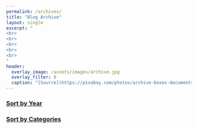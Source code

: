 ```yaml
---
permalink: /archives/
title: "Blog Archive"
layout: single
excerpt: "
<br>
<br>
<br>
<br>
<br>
"
header:
  overlay_image: /assets/images/archive.jpg
  overlay_filter: 0
  caption: "[Source](https://pixabay.com/photos/archive-boxes-documents-folders-1850170/)"
---
```

### [Sort by Year](/years/)
### [Sort by Categories](/categories)
